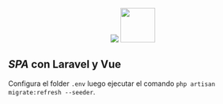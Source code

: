 <p align="center">
    <img src="https://laravel.com/assets/img/components/logo-laravel.svg">
    <img width="70" src="https://vuejs.org/images/logo.png">
</p>

## _SPA_ con **Laravel** y **Vue**

Configura el folder ```.env``` luego ejecutar el comando ```php artisan migrate:refresh --seeder```.
